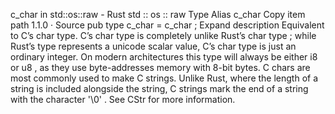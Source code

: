 c_char in std::os::raw - Rust
std
::
os
::
raw
Type Alias
c_char
Copy item path
1.1.0
·
Source
pub type c_char =
c_char
;
Expand description
Equivalent to C’s
char
type.
C’s
char
type
is completely unlike
Rust’s
char
type
; while Rust’s type represents a unicode scalar value, C’s
char
type is just an ordinary integer. On modern architectures this type will always be either
i8
or
u8
, as they use byte-addresses memory with 8-bit bytes.
C chars are most commonly used to make C strings. Unlike Rust, where the length of a string is included alongside the string, C strings mark the end of a string with the character
'\0'
. See
CStr
for more information.